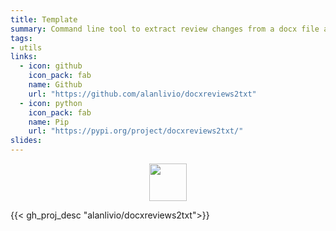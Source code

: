 ```yaml
---
title: Template
summary: Command line tool to extract review changes from a docx file as plain text.
tags:
- utils
links:
  - icon: github
    icon_pack: fab
    name: Github
    url: "https://github.com/alanlivio/docxreviews2txt"
  - icon: python
    icon_pack: fab
    name: Pip
    url: "https://pypi.org/project/docxreviews2txt/"
slides:
---
```

<p align="center">
<img src="https://upload.wikimedia.org/wikipedia/commons/thumb/f/fb/.docx_icon.svg/512px-.docx_icon.svg.png" width="60"/>
</p>

{{< gh_proj_desc "alanlivio/docxreviews2txt">}}